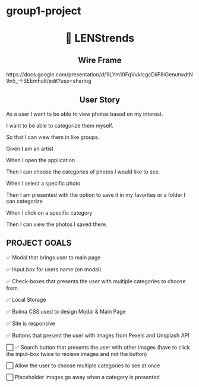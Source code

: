 # group1-project

<h1 align=center> 📸 LENStrends </h1>

<h2 align=center> Wire Frame</h2>
https://docs.google.com/presentation/d/1iLYm10FqVvkIcgcDiiF8iGenutwdtN9n5_-FSEEmFu8/edit?usp=sharing

<h2 align=center> User Story </h2>

<p> As a user I want to be able to view photos based on my interest.</p>

<p> I want to be able to categorize them myself.</p>

<p> So that I can view them in like groups. </p>

<p> Given I am an artist </p>

<p> When I open the application </p>

<p> Then I can choose the categories of photos I would like to see. </p>

<p> When I select a specific photo </p>

<p> Then I am presented with the option to save it in my favorites or a folder I can categorize </p>

<p> When I click on a specific category </p>

<p> Then I can view the photos I saved there. </p>


<h2> PROJECT GOALS  </h2> 
<p> ✅ Modal that brings user to main page </p>
<p> ✅ Input box for users name (on modal) </p>
<p> ✅ Check-boxes that presents the user with multiple categories to choose from </p>
<p> ✅ Local Storage </p>
<p> ✅ Bulma CSS used to design Modal & Main Page </p>
<p> ✅ Site is responsive </p>
<p> ✅ Buttons that present the user with images from Pexels and Unsplash API </p>
<p> ⬜ ✅ Search button that presents the user with other images (have to click the input-box twice to recieve images and not the button)  </p>
<p> ⬜ Allow the user to choose multiple categories to see at once </p>
<p> ⬜ Placeholder images go away when a category is presented </p>


